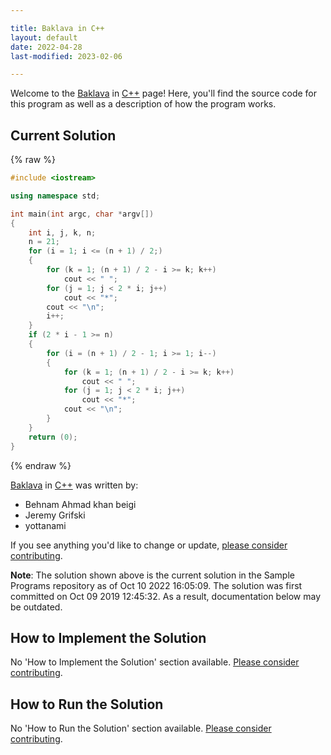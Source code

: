 ```yaml
---

title: Baklava in C++
layout: default
date: 2022-04-28
last-modified: 2023-02-06

---
```


Welcome to the [Baklava](https://sampleprograms.io/projects/baklava) in [C++](https://sampleprograms.io/languages/c-plus-plus) page! Here, you'll find the source code for this program as well as a description of how the program works.

## Current Solution

{% raw %}

```c++
#include <iostream>

using namespace std;

int main(int argc, char *argv[])
{
    int i, j, k, n;
    n = 21;
    for (i = 1; i <= (n + 1) / 2;)
    {
        for (k = 1; (n + 1) / 2 - i >= k; k++)
            cout << " ";
        for (j = 1; j < 2 * i; j++)
            cout << "*";
        cout << "\n";
        i++;
    }
    if (2 * i - 1 >= n)
    {
        for (i = (n + 1) / 2 - 1; i >= 1; i--)
        {
            for (k = 1; (n + 1) / 2 - i >= k; k++)
                cout << " ";
            for (j = 1; j < 2 * i; j++)
                cout << "*";
            cout << "\n";
        }
    }
    return (0);
}
```

{% endraw %}

[Baklava](https://sampleprograms.io/projects/baklava) in [C++](https://sampleprograms.io/languages/c-plus-plus) was written by:

- Behnam Ahmad khan beigi
- Jeremy Grifski
- yottanami

If you see anything you'd like to change or update, [please consider contributing](https://github.com/TheRenegadeCoder/sample-programs).

**Note**: The solution shown above is the current solution in the Sample Programs repository as of Oct 10 2022 16:05:09. The solution was first committed on Oct 09 2019 12:45:32. As a result, documentation below may be outdated.

## How to Implement the Solution

No 'How to Implement the Solution' section available. [Please consider contributing](https://github.com/TheRenegadeCoder/sample-programs-website).

## How to Run the Solution

No 'How to Run the Solution' section available. [Please consider contributing](https://github.com/TheRenegadeCoder/sample-programs-website).